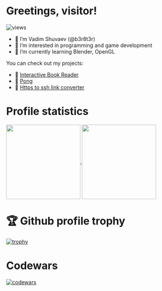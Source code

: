 # Greetings, visitor!

 ![views](https://komarev.com/ghpvc/?username=b3r8t3r)

- 👋 I’m Vadim Shuvaev (@b3r8t3r)
- 👀 I’m interested in programming and game development
- 🌱 I’m currently learning Blender, OpenGL

You can check out my projects:
- 📖 [Interactive Book Reader](https://github.com/b3r8t3r/Interactive-Book-Reader "Interactive Book Reader")
- 🏓 [Pong](https://github.com/b3r8t3r/Pong-GLFW "Pong")
- 🔗 [Https to ssh link converter](https://github.com/b3r8t3r/https-into-ssh "Https to ssh link converter")

# Profile statistics

<a href="https://github.com/anuraghazra/github-readme-stats">
  <img height=200 align="center" src="https://github-readme-stats.vercel.app/api?username=b3r8t3r&show_icons=true&theme=tokyonight" />
</a>
<a href="https://github.com/anuraghazra/convoychat">
  <img height=200 align="center" src="https://github-readme-stats.vercel.app/api/top-langs/?username=b3r8t3r&show_icons=true&theme=tokyonight&layout=compact&langs_count=10&card_width=320" />
</a>

# 🏆 Github profile trophy

[![trophy](https://github-profile-trophy.vercel.app/?username=b3r8t3r&theme=tokyonight&column=-1&no-frame=true)](https://github.com/ryo-ma/github-profile-trophy)

# Codewars

[![codewars](https://www.codewars.com/users/b3r8t3r/badges/large)](https://www.codewars.com/users/b3r8t3r)